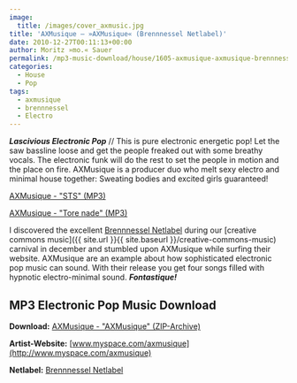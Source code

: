 ```yaml
---
image:
  title: /images/cover_axmusic.jpg
title: 'AXMusique – »AXMusique« (Brennnessel Netlabel)'
date: 2010-12-27T00:11:13+00:00
author: Moritz »mo.« Sauer
permalink: /mp3-music-download/house/1605-axmusique-axmusique-brennnessel-netlabel
categories:
  - House
  - Pop
tags:
  - axmusique
  - brennnessel
  - Electro
---
```

***Lascivious Electronic Pop*** // This is pure electronic energetic pop! Let the saw bassline loose and get the people freaked out with some breathy vocals. The electronic funk will do the rest to set the people in motion and the place on fire. AXMusique is a producer duo who melt sexy electro and minimal house together: Sweating bodies and excited girls guaranteed!

<!--mp3links-->


  
[AXMusique - "STS" (MP3)](http://mp3.phlow.de/phlow_2010/01._axmusique_-_axmusique_-_sts.mp3)
  
[AXMusique - "Tore nade" (MP3)](http://mp3.phlow.de/phlow_2010/02._axmusique_-_axmusique_-_lane.mp3)
  
<!--mp3linksend-->

<!--more-->

<!--adsense-->

I discovered the excellent [Brennnessel Netlabel](http://www.brennnessel.pl/) during our [creative commons music]({{ site.url }}{{ site.baseurl }}/creative-commons-music) carnival in december and stumbled upon AXMusique while surfing their website. AXMusique are an example about how sophisticated electronic pop music can sound. With their release you get four songs filled with hypnotic electro-minimal sound. _**Fontastique!**_

## MP3 Electronic Pop Music Download

**Download:** [AXMusique - "AXMusique" (ZIP-Archive)](http://www.brennnessel.pl/rar/brn006/%5Bbrn006%5D%20axmusique%20-%20axmusique%20(2009).rar)
  
**Artist-Website:** [www.myspace.com/axmusique](http://www.myspace.com/axmusique)
  
**Netlabel:** [Brennnessel Netlabel](http://www.brennnessel.pl/)